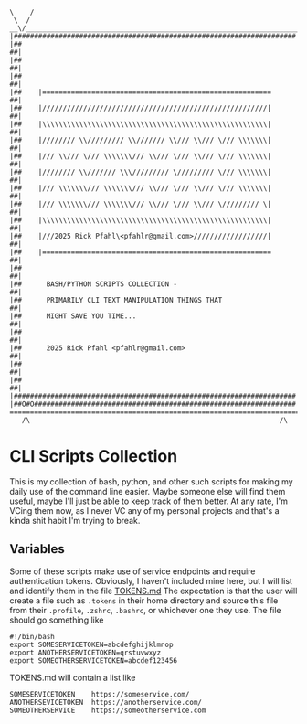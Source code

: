 ```asciiart
\    /
 \  /
__\/___________________________________________________________________
|#####################################################################|
|##                                                                 ##|
|##                                                                 ##|
|##                                                                 ##|
|##    |========================================================    ##|
|##    |///////////////////////////////////////////////////////|    ##|
|##    |\\\\\\\\\\\\\\\\\\\\\\\\\\\\\\\\\\\\\\\\\\\\\\\\\\\\\\\|    ##|
|##    |//////// \\///////// \\/////// \\/// \\/// \/// \\\\\\\|    ##|
|##    |/// \\/// \/// \\\\\\\/// \\/// \/// \\/// \/// \\\\\\\|    ##|
|##    |//////// \\/////// \\\///////// \///////// \/// \\\\\\\|    ##|
|##    |/// \\\\\\\/// \\\\\\\/// \\/// \/// \\/// \/// \\\\\\\|    ##|
|##    |/// \\\\\\\/// \\\\\\\/// \\/// \/// \\/// \///////// \|    ##|
|##    |\\\\\\\\\\\\\\\\\\\\\\\\\\\\\\\\\\\\\\\\\\\\\\\\\\\\\\\|    ##|
|##    |///2025 Rick Pfahl\<pfahlr@gmail.com>//////////////////|    ##|
|##    |========================================================    ##|
|##                                                                 ##|
|##      BASH/PYTHON SCRIPTS COLLECTION -                           ##|
|##      PRIMARILY CLI TEXT MANIPULATION THINGS THAT                ##|
|##      MIGHT SAVE YOU TIME...                                     ##|
|##                                                                 ##|
|##      2025 Rick Pfahl <pfahlr@gmail.com>                         ##|
|##                                                                 ##|
|##                                                                 ##|
|#####################################################################|
|##O#O################################################################|
=======================================================================
   /\                                                             /\
```

# CLI Scripts Collection


This is my collection of bash, python, and other such scripts for making my daily use of the command line easier. Maybe someone else will find them useful, maybe I'll just be able to keep track of them better. At any rate, I'm VCing them now, as I never VC any of my personal projects and that's a kinda shit habit I'm trying to break.


## Variables 
Some of these scripts make use of service endpoints and require authentication tokens. Obviously, I haven't included mine here, but I will list and identify them in the file [TOKENS.md](TOKENS.md) The expectation is that the user will create a file such as `.tokens` in their home directory and source this file from their `.profile`, `.zshrc`, `.bashrc`, or whichever one they use. The file should go something like

```
#!/bin/bash
export SOMESERVICETOKEN=abcdefghijklmnop
export ANOTHERSERVICETOKEN=qrstuvwxyz
export SOMEOTHERSERVICETOKEN=abcdef123456
```

TOKENS.md will contain a list like

```
SOMESERVICETOKEN    https://someservice.com/
ANOTHERSEVICETOKEN  https://anotherservice.com/
SOMEOTHERSERVICE    https://someotherservice.com
```

